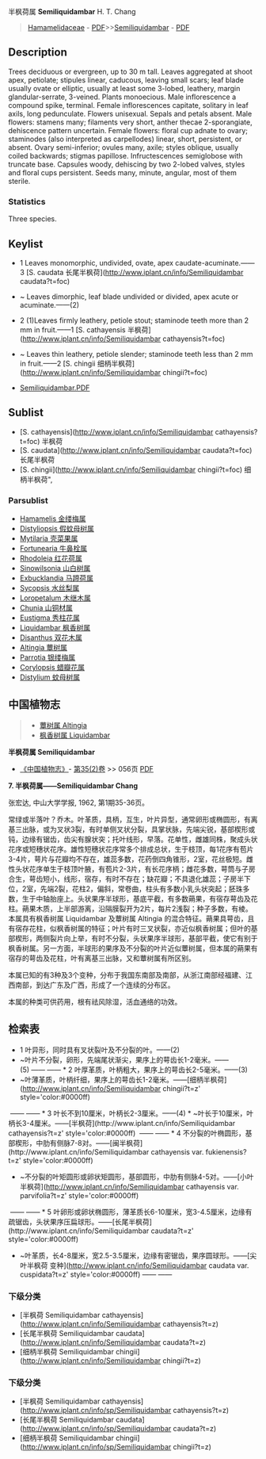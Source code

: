 半枫荷属 **Semiliquidambar** H. T. Chang

> [Hamamelidaceae](http://www.iplant.cn/info/Hamamelidaceae?t=foc) - [PDF](http://www.iplant.cn/foc/pdf/Hamamelidaceae.pdf)>>[Semiliquidambar](http://www.iplant.cn/info/Semiliquidambar?t=foc) - [PDF](http://www.iplant.cn/foc/pdf/Semiliquidambar.pdf)

## Description

Trees deciduous or evergreen, up to 30 m tall. Leaves aggregated at shoot apex, petiolate; stipules linear, caducous, leaving small scars; leaf blade usually ovate or elliptic, usually at least some 3-lobed, leathery, margin glandular-serrate, 3-veined. Plants monoecious. Male inflorescence a compound spike, terminal. Female inflorescences capitate, solitary in leaf axils, long pedunculate. Flowers unisexual. Sepals and petals absent. Male flowers: stamens many; filaments very short, anther thecae 2-sporangiate, dehiscence pattern uncertain. Female flowers: floral cup adnate to ovary; staminodes (also interpreted as carpellodes) linear, short, persistent, or absent. Ovary semi-inferior; ovules many, axile; styles oblique, usually coiled backwards; stigmas papillose. Infructescences semiglobose with truncate base. Capsules woody, dehiscing by two 2-lobed valves, styles and floral cups persistent. Seeds many, minute, angular, most of them sterile.

### Statistics
Three species.


## Keylist

* 1 Leaves monomorphic, undivided, ovate, apex caudate-acuminate.——3  [S. caudata 长尾半枫荷](http://www.iplant.cn/info/Semiliquidambar caudata?t=foc)
* ~ Leaves dimorphic, leaf blade undivided or divided, apex acute or acuminate.——(2)

* 2 (1)Leaves firmly leathery, petiole stout; staminode teeth more than 2 mm in fruit.——1  [S. cathayensis 半枫荷](http://www.iplant.cn/info/Semiliquidambar cathayensis?t=foc)
* ~ Leaves thin leathery, petiole slender; staminode teeth less than 2 mm in fruit.——2  [S. chingii 细柄半枫荷](http://www.iplant.cn/info/Semiliquidambar chingii?t=foc)


* [Semiliquidambar.PDF](http://www.iplant.cn/foc/pdf/Semiliquidambar.pdf)

## Sublist

* [S.  cathayensis](http://www.iplant.cn/info/Semiliquidambar cathayensis?t=foc)
 半枫荷
* [S.  caudata](http://www.iplant.cn/info/Semiliquidambar caudata?t=foc)
 长尾半枫荷
* [S.  chingii](http://www.iplant.cn/info/Semiliquidambar chingii?t=foc) 细柄半枫荷",

### Parsublist

* [Hamamelis  金缕梅属](http://www.iplant.cn/info/Hamamelis?t=foc)
* [Distyliopsis  假蚊母树属](http://www.iplant.cn/info/Distyliopsis?t=foc)
* [Mytilaria  壳菜果属](http://www.iplant.cn/info/Mytilaria?t=foc)
* [Fortunearia  牛鼻栓属](http://www.iplant.cn/info/Fortunearia?t=foc)
* [Rhodoleia  红花荷属](http://www.iplant.cn/info/Rhodoleia?t=foc)
* [Sinowilsonia  山白树属](http://www.iplant.cn/info/Sinowilsonia?t=foc)
* [Exbucklandia  马蹄荷属](http://www.iplant.cn/info/Exbucklandia?t=foc)
* [Sycopsis  水丝梨属](http://www.iplant.cn/info/Sycopsis?t=foc)
* [Loropetalum  木继木属](http://www.iplant.cn/info/Loropetalum?t=foc)
* [Chunia  山铜材属](http://www.iplant.cn/info/Chunia?t=foc)
* [Eustigma  秀柱花属](http://www.iplant.cn/info/Eustigma?t=foc)
* [Liquidambar  枫香树属](http://www.iplant.cn/info/Liquidambar?t=foc)
* [Disanthus  双花木属](http://www.iplant.cn/info/Disanthus?t=foc)
* [Altingia  蕈树属](http://www.iplant.cn/info/Altingia?t=foc)
* [Parrotia  银缕梅属](http://www.iplant.cn/info/Parrotia?t=foc)
* [Corylopsis  蜡瓣花属](http://www.iplant.cn/info/Corylopsis?t=foc)
* [Distylium  蚊母树属](http://www.iplant.cn/info/Distylium?t=foc)

## 中国植物志

> * [蕈树属  Altingia](Altingia-蕈树属.md)
> * [枫香树属  Liquidambar](http://www.iplant.cn/info/Liquidambar?t=z)


**半枫荷属 Semiliquidambar**

* [《中国植物志》](http://www.iplant.cn/frps)- [第35(2)卷](http://www.iplant.cn/frps/vol/35(2)) >> 056页 [PDF](http://www.iplant.cn/frps/pdf/35(2)/056y.pdf)


**7. 半枫荷属——Semiliquidambar Chang**

张宏达, 中山大学学报, 1962, 第1期35-36页。

常绿或半落叶？乔木。叶革质，具柄，互生，叶片异型，通常卵形或椭圆形，有离基三出脉，或为叉状3裂，有时单侧叉状分裂，具掌状脉，先端尖锐，基部楔形或钝，边缘有锯齿，齿尖有腺状突；托叶线形，早落。花单性，雌雄同株，聚成头状花序或短穗状花序。雄性短穗状花序常多个排成总状，生于枝顶，每1花序有苞片3-4片，萼片与花瓣均不存在，雄蕊多数，花药倒四角锥形，2室，花丝极短。雌性头状花序单生于枝顶叶腋，有苞片2-3片，有长花序柄；雌花多数，萼筒与子房合生，萼齿短小，线形，宿存，有时不存在；缺花瓣；不具退化雄蕊；子房半下位，2室，先端2裂，花柱2，偏斜，常卷曲，柱头有多数小乳头状突起；胚珠多数，生于中轴胎座上。头状果序半球形，基底平截，有多数蒴果，有宿存萼齿及花柱。蒴果木质，上半部游离，沿隔膜裂开为2片，每片2浅裂；种子多数，有棱。本属具有枫香树属 Liquidambar 及蕈树属 Altingia 的混合特征。蒴果具萼齿，且有宿存花柱，似枫香树属的特征；叶片有时三叉状裂，亦近似枫香树属；但叶的基部楔形，两侧裂片向上举，有时不分裂，头状果序半球形，基部平截，使它有别于枫香树属。另一方面，半球形的果序及不分裂的叶片近似蕈树属，但本属的蒴果有宿存的萼齿及花柱，叶有离基三出脉，又和蕈树属有所区别。

本属已知的有3种及3个变种，分布于我国东南部及南部，从浙江南部经福建、江西南部，到达广东及广西，形成了一个连续的分布区。

本属的种类可供药用，根有祛风除湿，活血通络的功效。

## 检索表
* 1 叶异形，同时具有叉状裂叶及不分裂的叶。——(2)
* ~叶片不分裂，卵形，先端尾状渐尖，果序上的萼齿长1-2毫米。——(5)</td></tr><tr><td>&nbsp;——&nbsp;——&nbsp;</td></tr>* 2 叶厚革质，叶柄粗大，果序上的萼齿长2-5毫米。——(3)
* ~叶薄革质，叶柄纤细，果序上的萼齿长1-2毫米。——[细柄半枫荷](http://www.iplant.cn/info/Semiliquidambar chingii?t=z'  style='color:#0000ff)
</td></tr><tr><td>&nbsp;——&nbsp;——&nbsp;</td></tr>* 3 叶长不到10厘米，叶柄长2-3厘米。——(4)
* ~叶长于10厘米，叶柄长3-4厘米。——[半枫荷](http://www.iplant.cn/info/Semiliquidambar cathayensis?t=z'  style='color:#0000ff)
</td></tr><tr><td>&nbsp;——&nbsp;——&nbsp;</td></tr>* 4 不分裂的叶椭圆形，基部楔形，中肋有侧脉7-8对。——[闽半枫荷](http://www.iplant.cn/info/Semiliquidambar cathayensis var. fukienensis?t=z'  style='color:#0000ff)

* ~不分裂的叶矩圆形或卵状矩圆形，基部圆形，中肋有侧脉4-5对。——[小叶半枫荷](http://www.iplant.cn/info/Semiliquidambar cathayensis var. parvifolia?t=z'  style='color:#0000ff)
</td></tr><tr><td>&nbsp;——&nbsp;——&nbsp;</td></tr>* 5 叶卵形或卵状椭圆形，薄革质长6-10厘米，宽3-4.5厘米，边缘有疏锯齿，头状果序压扁球形。——[长尾半枫荷](http://www.iplant.cn/info/Semiliquidambar caudata?t=z'  style='color:#0000ff)

* ~叶革质，长4-8厘米，宽2.5-3.5厘米，边缘有密锯齿，果序圆球形。——[尖叶半枫荷 变种](http://www.iplant.cn/info/Semiliquidambar caudata var. cuspidata?t=z'  style='color:#0000ff)</td></tr><tr><td>&nbsp;——&nbsp;——&nbsp;</td></tr>
### 下级分类
* [半枫荷  Semiliquidambar cathayensis](http://www.iplant.cn/info/Semiliquidambar cathayensis?t=z)
* [长尾半枫荷  Semiliquidambar caudata](http://www.iplant.cn/info/Semiliquidambar caudata?t=z)
* [细柄半枫荷  Semiliquidambar chingii](http://www.iplant.cn/info/Semiliquidambar chingii?t=z)

### 下级分类
* [半枫荷  Semiliquidambar cathayensis](http://www.iplant.cn/info/sp/Semiliquidambar cathayensis?t=z)
* [长尾半枫荷  Semiliquidambar caudata](http://www.iplant.cn/info/sp/Semiliquidambar caudata?t=z)
* [细柄半枫荷  Semiliquidambar chingii](http://www.iplant.cn/info/sp/Semiliquidambar chingii?t=z)
